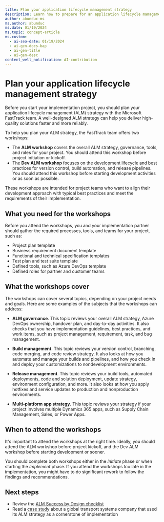 ```yaml
---
title: Plan your application lifecycle management strategy
description: Learn how to prepare for an application lifecycle management workshop with the Microsoft FastTrack team and align your development approach with best practices.
author: abunduc-ms
ms.author: abunduc
ms.date: 01/19/2024
ms.topic: concept-article
ms.custom:
  - ai-seo-date: 01/19/2024
  - ai-gen-docs-bap
  - ai-gen-title
  - ai-gen-desc
content_well_notification: AI-contribution
---
```


# Plan your application lifecycle management strategy

Before you start your implementation project, you should plan your application lifecycle management (ALM) strategy with the Microsoft FastTrack team. A well-designed ALM strategy can help you deliver high-quality solutions faster and more reliably.

To help you plan your ALM strategy, the FastTrack team offers two workshops:

- The **ALM workshop** covers the overall ALM strategy, governance, tools, and roles for your project. You should attend this workshop before project initiation or kickoff.
- The **Dev ALM workshop** focuses on the development lifecycle and best practices for version control, build automation, and release pipelines. You should attend this workshop before starting development activities or as soon as possible.

These workshops are intended for project teams who want to align their development approach with typical best practices and meet the requirements of their implementation.

## What you need for the workshops

Before you attend the workshops, you and your implementation partner should gather the required processes, tools, and teams for your project, such as:

- Project plan template
- Business requirement document template
- Functional and technical specification templates
- Test plan and test suite template
- Defined tools, such as Azure DevOps template
- Defined roles for partner and customer teams

## What the workshops cover

The workshops can cover several topics, depending on your project needs and goals. Here are some examples of the subjects that the workshops can address:

- **ALM governance**. This topic reviews your overall ALM strategy, Azure DevOps ownership, handover plan, and day-to-day activities. It also checks that you have implementation guidelines, best practices, and work items, such as project management, requirement, task, and bug management.

- **Build management**. This topic reviews your version control, branching, code merging, and code review strategy. It also looks at how you automate and manage your builds and pipelines, and how you check in and deploy your customizations to nondevelopment environments.

- **Release management**. This topic reviews your build tools, automated deployments, code and solution deployment, update strategy, environment configuration, and more. It also looks at how you apply hotfixes and service updates to production and nonproduction environments.

- **Multi-platform app strategy**. This topic reviews your strategy if your project involves multiple Dynamics 365 apps, such as Supply Chain Management, Sales, or Power Apps.

## When to attend the workshops

It's important to attend the workshops at the right time. Ideally, you should attend the ALM workshop before project kickoff, and the Dev ALM workshop before starting development or sooner.

You should complete both workshops either in the *Initiate* phase or when starting the *Implement* phase. If you attend the workshops too late in the implementation, you might have to do significant rework to follow the findings and recommendations.

## Next steps

- Review the [ALM Success by Design checklist](application-lifecycle-management-checklist.md)
- Read a [case study](application-lifecycle-management-case-study.md) about a global transport systems company that used its ALM strategy as a cornerstone of implementation
